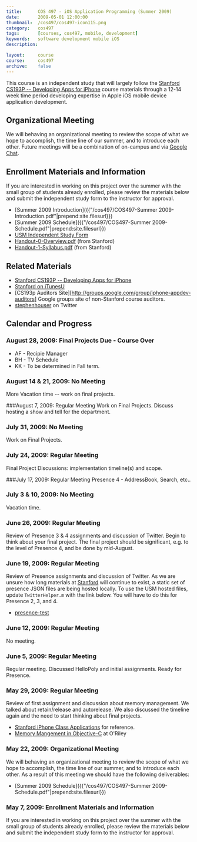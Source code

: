 ```yaml
---
title: 		COS 497 - iOS Application Programming (Summer 2009)
date: 		2009-05-01 12:00:00
thumbnail: 	/cos497/cos497-icon115.png
category: 	cos497
tags: 		[courses, cos497, mobile, development]
keywords: 	software development mobile iOS
description:

layout:		course
course: 	cos497
archive: 	false
---
```

This course is an independent study that will largely follow the
[Stanford CS193P -- Developing Apps for iPhone][cs193p] course materials
through a 12-14 week time period developing expertise in Apple iOS
mobile device application development.


##  Organizational Meeting
We will behaving an organizational meeting to review the scope of what
we hope to accomplish, the time line of our summer, and to introduce
each other. Future meetings will be a combination of on-campus and via
[Google Chat][gtalk].

## Enrollment Materials and Information
If you are interested in working on this project over the summer with
the small group of students already enrolled, please review the
materials below and submit the independent study form to the instructor
for approval.

* [Summer 2009 Introduction]({{"/cos497/COS497-Summer 2009-Introduction.pdf"|prepend:site.filesurl}})
* [Summer 2009 Schedule]({{"/cos497/COS497-Summer 2009-Schedule.pdf"|prepend:site.filesurl}})
* [USM Independent Study Form](http://usm.maine.edu/reg/PDF/independentstudy.pdf)
* [Handout-0-Overview.pdf](http://www.stanford.edu/class/cs193p/downloads/Handout-0-Overview.pdf) (from Stanford)
* [Handout-1-Syllabus.pdf](http://www.stanford.edu/class/cs193p/downloads/Handout-1-Syllabus.pdf) (from Stanford)

## Related Materials

* [Stanford CS193P -- Developing Apps for iPhone][cs193p]
* [Stanford on iTunesU](http://itunes.stanford.edu/)
* [CS193p Auditors Site][http://groups.google.com/group/iphone-appdev-auditors] Google groups site of non-Stanford course auditors.
* [stephenhouser](http://twitter.com/stephenhouser) on Twitter

## Calendar and Progress

### August 28, 2009: Final Projects Due - Course Over

* AF - Recipie Manager
* BH - TV Schedule
* KK - To be determined in Fall term.

### August 14 & 21, 2009: No Meeting
More Vacation time -- work on final projects.

###August 7, 2009: Regular Meeting
Work on Final Projects. Discuss hosting a show and tell for the department.

### July 31, 2009: No Meeting
Work on Final Projects.

### July 24, 2009: Regular Meeting
Final Project Discussions: implementation timeline(s) and scope.

###July 17, 2009: Regular Meeting
Presence 4 - AddressBook, Search, etc..

### July 3 & 10, 2009: No Meeting
Vacation time.

### June 26, 2009: Regular Meeting
Review of Presence 3 & 4 assignments and discussion of Twitter. Begin to
think about your final project. The final project should be significant,
e.g. to the level of Presence 4, and be done by mid-August.

### June 19, 2009: Regular Meeting
Review of Presence assignments and discussion of Twitter. As we are
unsure how long materials at <a
href="http://www.stanford.edu">Stanford</a> will continue to exist, a
static set of presence JSON files are being hosted locally. To use the
USM hosted files, update ````TwitterHelper.m```` with the link below.
You will have to do this for Presence 2, 3, and 4.

* [presence-test](http://people.usm.maine.edu/houser/cos497/presence-test/)

### June 12, 2009: Regular Meeting
No meeting.

### June 5, 2009: Regular Meeting
Regular meeting. Discussed HelloPoly and initial assignments. Ready for
Presence.

### May 29, 2009: Regular Meeting
Review of first assignment and discussion about memory management. We
talked about retain/release and autorelease. We also discussed the
timeline again and the need to start thinking about final projects.

* <a href="http://www.stanfordiphoneclassapps.com/">Stanford iPhone Class Applications</a> for reference.
* <a href="http://www.macdevcenter.com/pub/a/mac/2001/07/27/cocoa.html?page=3">Memory Mangement in Objective-C</a> at O'Riley

### May 22, 2009: Organizational Meeting
We will behaving an organizational meeting to review the scope of what
we hope to accomplish, the time line of our summer, and to introduce
each other. As a result of this meeting we should have the following
deliverables:

* [Summer 2009 Schedule]({{"/cos497/COS497-Summer 2009-Schedule.pdf"|prepend:site.filesurl}})

### May 7, 2009: Enrollment Materials and Information
If you are interested in working on this project over the summer with
the small group of students already enrolled, please review the
materials below and submit the independent study form to the instructor
for approval.</p>

  [cs193p]: http://www.stanford.edu/class/cs193p/
  [cs193a]: http://www.stanford.edu/class/cs193a/
  [gtalk]: http://www.google.com/talk/